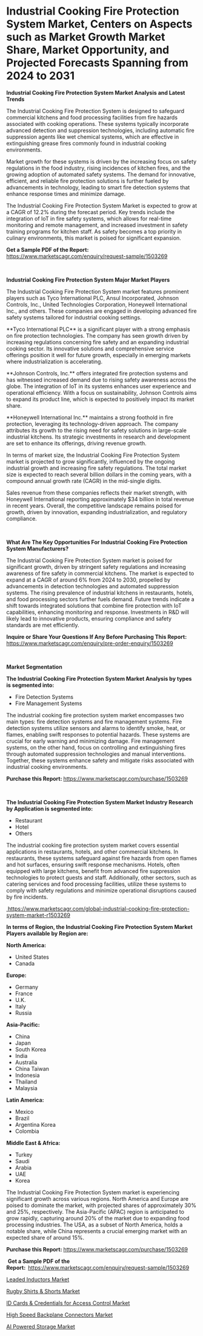 <p><h1>Industrial Cooking Fire Protection System Market, Centers on Aspects such as Market Growth Market Share, Market Opportunity, and Projected Forecasts Spanning from 2024 to 2031</h1></p><p><strong>Industrial Cooking Fire Protection System Market Analysis and Latest Trends</strong></p>
<p><p>The Industrial Cooking Fire Protection System is designed to safeguard commercial kitchens and food processing facilities from fire hazards associated with cooking operations. These systems typically incorporate advanced detection and suppression technologies, including automatic fire suppression agents like wet chemical systems, which are effective in extinguishing grease fires commonly found in industrial cooking environments. </p><p>Market growth for these systems is driven by the increasing focus on safety regulations in the food industry, rising incidences of kitchen fires, and the growing adoption of automated safety systems. The demand for innovative, efficient, and reliable fire protection solutions is further fueled by advancements in technology, leading to smart fire detection systems that enhance response times and minimize damage. </p><p>The Industrial Cooking Fire Protection System Market is expected to grow at a CAGR of 12.2% during the forecast period. Key trends include the integration of IoT in fire safety systems, which allows for real-time monitoring and remote management, and increased investment in safety training programs for kitchen staff. As safety becomes a top priority in culinary environments, this market is poised for significant expansion.</p></p>
<p><strong>Get a Sample PDF of the Report:&nbsp;</strong> <a href="https://www.marketscagr.com/enquiry/request-sample/1503269?utm_campaign=1128&utm_medium=2&utm_source=Github&utm_content=ia&utm_term=27092024&utm_id=industrial-cooking-fire-protection-system">https://www.marketscagr.com/enquiry/request-sample/1503269</a></p>
<p>&nbsp;</p>
<p><strong>Industrial Cooking Fire Protection System Major Market Players</strong></p>
<p><p>The Industrial Cooking Fire Protection System market features prominent players such as Tyco International PLC, Ansul Incorporated, Johnson Controls, Inc., United Technologies Corporation, Honeywell International Inc., and others. These companies are engaged in developing advanced fire safety systems tailored for industrial cooking settings.</p><p>**Tyco International PLC** is a significant player with a strong emphasis on fire protection technologies. The company has seen growth driven by increasing regulations concerning fire safety and an expanding industrial cooking sector. Its innovative solutions and comprehensive service offerings position it well for future growth, especially in emerging markets where industrialization is accelerating.</p><p>**Johnson Controls, Inc.** offers integrated fire protection systems and has witnessed increased demand due to rising safety awareness across the globe. The integration of IoT in its systems enhances user experience and operational efficiency. With a focus on sustainability, Johnson Controls aims to expand its product line, which is expected to positively impact its market share.</p><p>**Honeywell International Inc.** maintains a strong foothold in fire protection, leveraging its technology-driven approach. The company attributes its growth to the rising need for safety solutions in large-scale industrial kitchens. Its strategic investments in research and development are set to enhance its offerings, driving revenue growth.</p><p>In terms of market size, the Industrial Cooking Fire Protection System market is projected to grow significantly, influenced by the ongoing industrial growth and increasing fire safety regulations. The total market size is expected to reach several billion dollars in the coming years, with a compound annual growth rate (CAGR) in the mid-single digits.</p><p>Sales revenue from these companies reflects their market strength, with Honeywell International reporting approximately $34 billion in total revenue in recent years. Overall, the competitive landscape remains poised for growth, driven by innovation, expanding industrialization, and regulatory compliance.</p></p>
<p>&nbsp;</p>
<p><strong>What Are The Key Opportunities For Industrial Cooking Fire Protection System Manufacturers?</strong></p>
<p><p>The Industrial Cooking Fire Protection System market is poised for significant growth, driven by stringent safety regulations and increasing awareness of fire safety in commercial kitchens. The market is expected to expand at a CAGR of around 6% from 2024 to 2030, propelled by advancements in detection technologies and automated suppression systems. The rising prevalence of industrial kitchens in restaurants, hotels, and food processing sectors further fuels demand. Future trends indicate a shift towards integrated solutions that combine fire protection with IoT capabilities, enhancing monitoring and response. Investments in R&D will likely lead to innovative products, ensuring compliance and safety standards are met efficiently.</p></p>
<p><strong>Inquire or Share Your Questions If Any Before Purchasing This Report:</strong> <a href="https://www.marketscagr.com/enquiry/pre-order-enquiry/1503269?utm_campaign=1128&utm_medium=2&utm_source=Github&utm_content=ia&utm_term=27092024&utm_id=industrial-cooking-fire-protection-system">https://www.marketscagr.com/enquiry/pre-order-enquiry/1503269</a></p>
<p>&nbsp;</p>
<p><strong>Market Segmentation</strong></p>
<p><strong>The Industrial Cooking Fire Protection System Market Analysis by types is segmented into:</strong></p>
<p><ul><li>Fire Detection Systems</li><li>Fire Management Systems</li></ul></p>
<p><p>The industrial cooking fire protection system market encompasses two main types: fire detection systems and fire management systems. Fire detection systems utilize sensors and alarms to identify smoke, heat, or flames, enabling swift responses to potential hazards. These systems are crucial for early warning and minimizing damage. Fire management systems, on the other hand, focus on controlling and extinguishing fires through automated suppression technologies and manual interventions. Together, these systems enhance safety and mitigate risks associated with industrial cooking environments.</p></p>
<p><strong>Purchase this Report:&nbsp;</strong><a href="https://www.marketscagr.com/purchase/1503269?utm_campaign=1128&utm_medium=2&utm_source=Github&utm_content=ia&utm_term=27092024&utm_id=industrial-cooking-fire-protection-system">https://www.marketscagr.com/purchase/1503269</a></p>
<p>&nbsp;</p>
<p><strong>The Industrial Cooking Fire Protection System Market Industry Research by Application is segmented into:</strong></p>
<p><ul><li>Restaurant</li><li>Hotel</li><li>Others</li></ul></p>
<p><p>The industrial cooking fire protection system market covers essential applications in restaurants, hotels, and other commercial kitchens. In restaurants, these systems safeguard against fire hazards from open flames and hot surfaces, ensuring swift response mechanisms. Hotels, often equipped with large kitchens, benefit from advanced fire suppression technologies to protect guests and staff. Additionally, other sectors, such as catering services and food processing facilities, utilize these systems to comply with safety regulations and minimize operational disruptions caused by fire incidents.</p></p>
<p><a href="https://www.marketscagr.com/global-industrial-cooking-fire-protection-system-market-r1503269?utm_campaign=1128&utm_medium=2&utm_source=Github&utm_content=ia&utm_term=27092024&utm_id=industrial-cooking-fire-protection-system">&nbsp;https://www.marketscagr.com/global-industrial-cooking-fire-protection-system-market-r1503269</a></p>
<p><strong>In terms of Region, the Industrial Cooking Fire Protection System Market Players available by Region are:</strong></p>
<p>
    <p> <strong> North America: </strong>
        <ul>
            <li>United States</li>
            <li>Canada</li>
        </ul>
        </p> 
    <p> <strong> Europe: </strong>
        <ul>
            <li>Germany</li>
            <li>France</li>
            <li>U.K.</li>
            <li>Italy</li>
            <li>Russia</li>
        </ul>
        </p> 
    <p> <strong> Asia-Pacific: </strong>
        <ul>
            <li>China</li>
            <li>Japan</li>
            <li>South Korea</li>
            <li>India</li>
            <li>Australia</li>
            <li>China Taiwan</li>
            <li>Indonesia</li>
            <li>Thailand</li>
            <li>Malaysia</li>
        </ul>
        </p> 
    <p> <strong> Latin America: </strong>
        <ul>
            <li>Mexico</li>
            <li>Brazil</li>
            <li>Argentina Korea</li>
            <li>Colombia</li>
        </ul>
        </p> 
    <p> <strong> Middle East & Africa: </strong>
        <ul>
            <li>Turkey</li>
            <li>Saudi</li>
            <li>Arabia</li>
            <li>UAE</li>
            <li>Korea</li>
        </ul>
    </p>
    </p>
<p><p>The Industrial Cooking Fire Protection System market is experiencing significant growth across various regions. North America and Europe are poised to dominate the market, with projected shares of approximately 30% and 25%, respectively. The Asia-Pacific (APAC) region is anticipated to grow rapidly, capturing around 20% of the market due to expanding food processing industries. The USA, as a subset of North America, holds a notable share, while China represents a crucial emerging market with an expected share of around 15%.</p></p>
<p><strong>Purchase this Report: </strong><a href="https://www.marketscagr.com/purchase/1503269?utm_campaign=1128&utm_medium=2&utm_source=Github&utm_content=ia&utm_term=27092024&utm_id=industrial-cooking-fire-protection-system">https://www.marketscagr.com/purchase/1503269</a></p>
<p>&nbsp;<strong>Get a Sample PDF of the Report:&nbsp;&nbsp;</strong><a href="https://www.marketscagr.com/enquiry/request-sample/1503269?utm_campaign=1128&utm_medium=2&utm_source=Github&utm_content=ia&utm_term=27092024&utm_id=industrial-cooking-fire-protection-system">https://www.marketscagr.com/enquiry/request-sample/1503269</a></p>
<p><strong></strong></p>
<p><p><a href="https://www.linkedin.com/pulse/leaded-inductors-market-insights-product-type-application-ye4oc?trackingId=mANaUCvPSqe7xbl%2F5oYZWw%3D%3D&utm_campaign=1128&utm_medium=2&utm_source=Github&utm_content=ia&utm_term=27092024&utm_id=industrial-cooking-fire-protection-system">Leaded Inductors Market</a></p><p><a href="https://issuu.com/reportprime-2/docs/rugby-shirts-shorts-market-size-203_76a8d4cce373bc?utm_campaign=1128&utm_medium=2&utm_source=Github&utm_content=ia&utm_term=27092024&utm_id=industrial-cooking-fire-protection-system">Rugby Shirts & Shorts Market</a></p><p><a href="https://issuu.com/reportprime-2/docs/id-cards-credentials-for-access-con_5f6d6f2a682e02?utm_campaign=1128&utm_medium=2&utm_source=Github&utm_content=ia&utm_term=27092024&utm_id=industrial-cooking-fire-protection-system">ID Cards & Credentials for Access Control Market</a></p><p><a href="https://www.linkedin.com/pulse/high-speed-backplane-connectors-market-global-trends-forecast-aluec?trackingId=AygY7%2BjVTsS4Te90tNK7kg%3D%3D&utm_campaign=1128&utm_medium=2&utm_source=Github&utm_content=ia&utm_term=27092024&utm_id=industrial-cooking-fire-protection-system">High Speed Backplane Connectors Market</a></p><p><a href="https://www.linkedin.com/pulse/ai-powered-storage-market-analysis-report-global-insights-lwqfc?trackingId=o%2BnD2vNPTGyZtY70SD6X2A%3D%3D&utm_campaign=1128&utm_medium=2&utm_source=Github&utm_content=ia&utm_term=27092024&utm_id=industrial-cooking-fire-protection-system">AI Powered Storage Market</a></p></p>